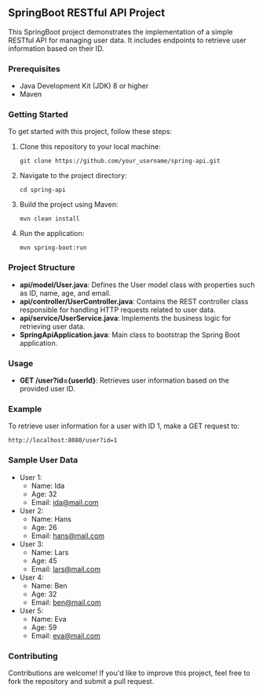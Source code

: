 ## SpringBoot RESTful API Project

This SpringBoot project demonstrates the implementation of a simple RESTful API for managing user data. It includes endpoints to retrieve user information based on their ID.

### Prerequisites

- Java Development Kit (JDK) 8 or higher
- Maven

### Getting Started

To get started with this project, follow these steps:

1. Clone this repository to your local machine:

   ```
   git clone https://github.com/your_username/spring-api.git
   ```

2. Navigate to the project directory:

   ```
   cd spring-api
   ```

3. Build the project using Maven:

   ```
   mvn clean install
   ```

4. Run the application:

   ```
   mvn spring-boot:run
   ```

### Project Structure

- **api/model/User.java**: Defines the User model class with properties such as ID, name, age, and email.
- **api/controller/UserController.java**: Contains the REST controller class responsible for handling HTTP requests related to user data.
- **api/service/UserService.java**: Implements the business logic for retrieving user data.
- **SpringApiApplication.java**: Main class to bootstrap the Spring Boot application.

### Usage

- **GET /user?id={userId}**: Retrieves user information based on the provided user ID.

### Example

To retrieve user information for a user with ID 1, make a GET request to:

```
http://localhost:8080/user?id=1
```

### Sample User Data

- User 1:
  - Name: Ida
  - Age: 32
  - Email: ida@mail.com
- User 2:
  - Name: Hans
  - Age: 26
  - Email: hans@mail.com
- User 3:
  - Name: Lars
  - Age: 45
  - Email: lars@mail.com
- User 4:
  - Name: Ben
  - Age: 32
  - Email: ben@mail.com
- User 5:
  - Name: Eva
  - Age: 59
  - Email: eva@mail.com

### Contributing

Contributions are welcome! If you'd like to improve this project, feel free to fork the repository and submit a pull request.

